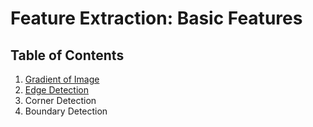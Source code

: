 # Feature Extraction: Basic Features

## Table of Contents
1. [Gradient of Image](./01-gradient-of-image.ipynb)
2. [Edge Detection](./02-edge-detection.ipynb)
3. Corner Detection
4. Boundary Detection


